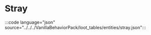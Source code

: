 # Stray

:::code language="json" source="../../../VanillaBehaviorPack/loot_tables/entities/stray.json":::